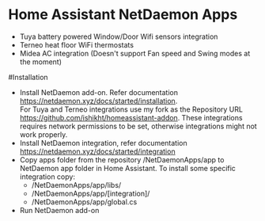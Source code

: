 # Home Assistant NetDaemon Apps

- Tuya battery powered Window/Door Wifi sensors integration
- Terneo heat floor WiFi thermostats
- Midea AC integration (Doesn't support Fan speed and Swing modes at the moment)

#Installation
- Install NetDaemon add-on. Refer documentation https://netdaemon.xyz/docs/started/installation. <br /> 
For Tuya and Terneo integrations use my fork as the Repository URL https://github.com/ishikht/homeassistant-addon. 
These integrations requires network permissions to be set, otherwise integrations might not work properly.
- Install NetDaemon integration, refer documentation https://netdaemon.xyz/docs/started/integration
- Copy apps folder from the repository /NetDaemonApps/app to NetDaemon app folder in Home Assistant.
To install some specific integration copy:
  - /NetDaemonApps/app/libs/
  - /NetDaemonApps/app/[integration]/
  - /NetDaemonApps/app/global.cs
- Run NetDaemon add-on 